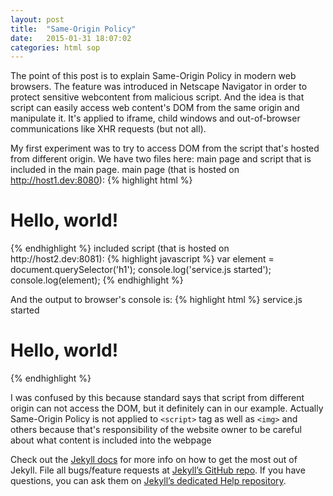 ```yaml
---
layout: post
title:  "Same-Origin Policy"
date:   2015-01-31 18:07:02
categories: html sop
---
```

The point of this post is to explain Same-Origin Policy in modern web browsers. The feature was introduced in Netscape Navigator in order to protect sensitive webcontent from malicious script. And the idea is that script can easily access web content's DOM from the same origin and manipulate it. It's applied to iframe, child windows and out-of-browser communications like XHR requests (but not all).

My first experiment was to try to access DOM from the script that's hosted from different origin. We have two files here: main page and script that is included in the main page.
main page (that is hosted on http://host1.dev:8080):
{% highlight html %}
<html>
	<head>
	</head>
	<body>
		<h1>Hello, world!</h1>
		<script src="http://host2.dev:8081/service.js"></script>
	</body>
</html>
{% endhighlight %}
included script (that is hosted on http://host2.dev:8081):
{% highlight javascript %}
var element = document.querySelector('h1');
console.log('service.js started');
console.log(element);
{% endhighlight %}

And the output to browser's console is:
{% highlight html %}
service.js started
<h1>Hello, world!</h1>
{% endhighlight %}

I was confused by this because standard says that script from different origin can not access the DOM, but it definitely can in our example.
Actually Same-Origin Policy is not applied to `<script>` tag as well as `<img>` and others because that's responsibility of the website owner to be careful about what content is included into the webpage


Check out the [Jekyll docs][jekyll] for more info on how to get the most out of Jekyll. File all bugs/feature requests at [Jekyll’s GitHub repo][jekyll-gh]. If you have questions, you can ask them on [Jekyll’s dedicated Help repository][jekyll-help].

[jekyll]:      http://jekyllrb.com
[jekyll-gh]:   https://github.com/jekyll/jekyll
[jekyll-help]: https://github.com/jekyll/jekyll-help
